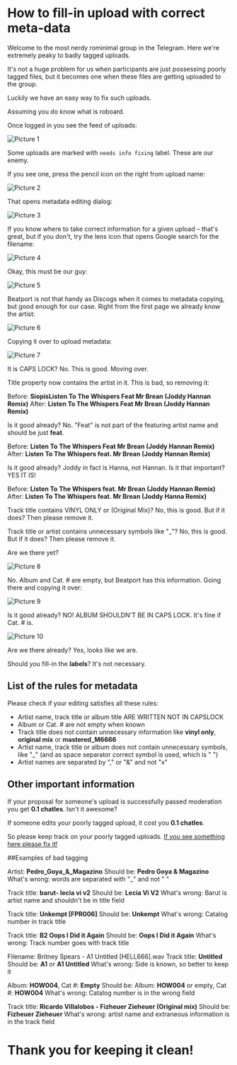 # How to fill-in upload with correct meta-data

Welcome to the most nerdy rominimal group in the Telegram. Here we're extremely peaky to badly tagged uploads.

It's not a huge problem for us when participants are just possessing poorly tagged files, but it becomes one when these files are getting uploaded to the group.

Luckily we have an easy way to fix such uploads.

Assuming you do know what is roboard.

Once logged in you see the feed of uploads:

![Picture 1](1.png)

Some uploads are marked with `needs info fixing` label.
These are our enemy.

If you see one, press the pencil icon on the right from upload name:

![Picture 2](2.png)

That opens metadata editing dialog:

![Picture 3](3.png)

If you know where to take correct information for a given upload – that's great, but if you don't, try the lens icon that opens Google search for the filename:

![Picture 4](4.png)

Okay, this must be our guy:

![Picture 5](5.png)

Beatport is not that handy as Discogs when it comes to metadata copying, but good enough for our case. Right from the first page we already know the artist:

![Picture 6](6.png)

Copying it over to upload metadata:

![Picture 7](7.png)

It is CAPS LOCK? No. This is good. Moving over.

Title property now contains the artist in it. This is bad, so removing it:

Before: **SiopisListen To The Whispers Feat Mr Brean (Joddy Hannan Remix)**
After: **Listen To The Whispers Feat Mr Brean (Joddy Hannan Remix)**

Is it good already? No. "Feat" is not part of the featuring artist name and should be just **feat**.

Before: **Listen To The Whispers Feat Mr Brean (Joddy Hannan Remix)**
After: **Listen To The Whispers feat. Mr Brean (Joddy Hannan Remix)**

Is it good already? Joddy in fact is Hanna, not Hannan. Is it that important? YES IT IS!

Before: **Listen To The Whispers feat. Mr Brean (Joddy Hannan Remix)**
After: **Listen To The Whispers feat. Mr Brean (Joddy Hanna Remix)**

Track title contains VINYL ONLY or (Original Mix)? No, this is good.
But if it does? Then please remove it.

Track title or artist contains unnecessary symbols like "_"? No, this is good.
But if it does? Then please remove it.

Are we there yet?

![Picture 8](8.png)

No. Album and Cat. # are empty, but Beatport has this information. Going there and copying it over:

![Picture 9](9.png)

Is it good already? NO! ALBUM SHOULDN'T BE IN CAPS LOCK. It's fine if Cat. # is.

![Picture 10](10.png)

Are we there already?
Yes, looks like we are.

Should you fill-in the **labels**? It's not necessary.

## List of the rules for metadata

Please check if your editing satisfies all these rules:
* Artist name, track title or album title ARE WRITTEN NOT IN CAPSLOCK
* Album or Cat. # are not empty when known
* Track title does not contain unnecessary information like **vinyl only**, **original mix** or **mastered_M6666**
* Artist name, track title or album does not contain unnecessary symbols, like "_" (and as space separator correct symbol is used, which is " ")
* Artist names are separated by "," or "&" and not "x"

## Other important information

If your proposal for someone's upload is successfully passed moderation you get **0.1 chatles**. Isn't it awesome?

If someone edits your poorly tagged upload, it cost you **0.1 chatles**.

So please keep track on your poorly tagged uploads.
[If you see something here please fix it!](https://romnml.rv7.ru/?myUploads=true&badTagged=true)

##Examples of bad tagging

Artist: **Pedro_Goya_&_Magazino**
Should be: **Pedro Goya & Magazino**
What's wrong: words are separated with "_" and not " "

Track title: **barut- lecia vi v2**
Should be: **Lecia Vi V2**
What's wrong: Barut is artist name and shouldn't be in title field

Track title: **Unkempt [FPR006]**
Should be: **Unkempt**
What's wrong: Catalog number in track title

Track title: **B2 Oops I Did it Again**
Should be: **Oops I Did it Again**
What's wrong: Track number goes with track title

Filename: Britney Spears - A1 Untitled [HELL666].wav
Track title: **Untitled**
Should be: **A1** or **A1 Untitled**
What's wrong: Side is known, so better to keep it

Album: **HOW004**, Cat #: **Empty**
Should be: Album: **HOW004** or empty, Cat #: **HOW004**
What's wrong: Catalog number is in the wrong field

Track title: **Ricardo Villalobos - Fizheuer Zieheuer (Original mix)**
Should be: **Fizheuer Zieheuer**
What's wrong: artist name and extraneous information is in the track field

# Thank you for keeping it clean!
